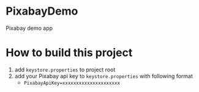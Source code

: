 # PixabayDemo
Pixabay demo app

# How to build this project
1. add `keystore.properties` to project root
2. add your Pixabay api key to `keystore.properties` with following format
    - `PixabayApiKey=xxxxxxxxxxxxxxxxxxxxx`

